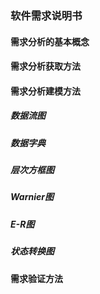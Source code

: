 ### 软件需求说明书

#### 需求分析的基本概念

#### 需求分析获取方法

#### 需求分析建模方法

##### 数据流图

##### 数据字典

##### 层次方框图

##### Warnier图

##### E-R图

##### 状态转换图

#### 需求验证方法

